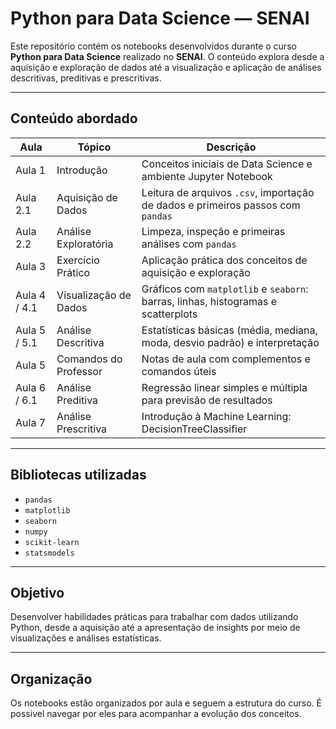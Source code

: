 
#  Python para Data Science — SENAI

Este repositório contém os notebooks desenvolvidos durante o curso **Python para Data Science** realizado no **SENAI**. O conteúdo explora desde a aquisição e exploração de dados até a visualização e aplicação de análises descritivas, preditivas e prescritivas.

---

##  Conteúdo abordado

| Aula | Tópico | Descrição |
|------|--------|-----------|
| Aula 1 | Introdução | Conceitos iniciais de Data Science e ambiente Jupyter Notebook |
| Aula 2.1 | Aquisição de Dados | Leitura de arquivos `.csv`, importação de dados e primeiros passos com `pandas` |
| Aula 2.2 | Análise Exploratória | Limpeza, inspeção e primeiras análises com `pandas` |
| Aula 3 | Exercício Prático | Aplicação prática dos conceitos de aquisição e exploração |
| Aula 4 / 4.1 | Visualização de Dados | Gráficos com `matplotlib` e `seaborn`: barras, linhas, histogramas e scatterplots |
| Aula 5 / 5.1 | Análise Descritiva | Estatísticas básicas (média, mediana, moda, desvio padrão) e interpretação |
| Aula 5 | Comandos do Professor | Notas de aula com complementos e comandos úteis |
| Aula 6 / 6.1 | Análise Preditiva | Regressão linear simples e múltipla para previsão de resultados |
| Aula 7 | Análise Prescritiva | Introdução à Machine Learning: DecisionTreeClassifier |

---

##  Bibliotecas utilizadas
- `pandas`
- `matplotlib`
- `seaborn`
- `numpy`
- `scikit-learn`
- `statsmodels`

---

##  Objetivo
Desenvolver habilidades práticas para trabalhar com dados utilizando Python, desde a aquisição até a apresentação de insights por meio de visualizações e análises estatísticas.

---

##  Organização
Os notebooks estão organizados por aula e seguem a estrutura do curso. É possivel navegar por eles para acompanhar a evolução dos conceitos.
